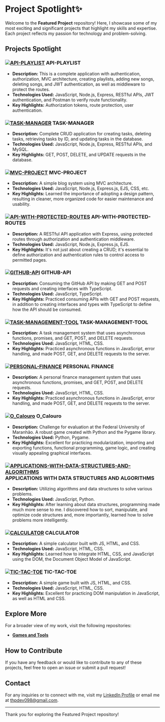 # Project Spotlight✨

Welcome to the **Featured Project** repository! Here, I showcase some of my most exciting and significant projects that highlight my skills and expertise. Each project reflects my passion for technology and problem-solving.

## Projects Spotlight

### [![API-PLAYLIST](https://img.shields.io/badge/API--PLAYLIST-181717?style=flat-square&logo=github&logoColor=white)](https://github.com/tpsousa/api_playlist) API-PLAYLIST
- **Description:** This is a complete application with authentication, authorization, MVC architecture, creating playlists, adding new songs, deleting songs, and JWT authentication, as well as middleware to protect the routes.
- **Technologies Used:** JavaScript, Node.js, Express, RESTful APIs, JWT authentication, and Postman to verify route functionality.
- **Key Highlights:** Authorization tokens, route protection, user authentication.

### [![TASK-MANAGER](https://img.shields.io/badge/TASK--MANAGER-181717?style=flat-square&logo=github&logoColor=white)](https://github.com/tpsousa/task_manager) TASK-MANAGER
- **Description:** Complete CRUD application for creating tasks, deleting tasks, retrieving tasks by ID, and updating tasks in the database.
- **Technologies Used:** JavaScript, Node.js, Express, RESTful APIs, and MySQL.
- **Key Highlights:** GET, POST, DELETE, and UPDATE requests in the database.

### [![MVC-PROJECT](https://img.shields.io/badge/MVC--PROJECT-181717?style=flat-square&logo=github&logoColor=white)](https://github.com/tpsousa/MVC-PROJECT) MVC-PROJECT
- **Description:** A simple blog system using MVC architecture.
- **Technologies Used:** JavaScript, Node.js, Express.js, EJS, CSS, etc.
- **Key Highlights:** Learned the importance of adopting a design pattern, resulting in cleaner, more organized code for easier maintenance and usability.

### [![API-WITH-PROTECTED-ROUTES](https://img.shields.io/badge/API--WITH--PROTECTED--ROUTES-181717?style=flat-square&logo=github&logoColor=white)](https://github.com/tpsousa/api_rotas_protegidas) API-WITH-PROTECTED-ROUTES
- **Description:** A RESTful API application with Express, using protected routes through authorization and authentication middleware.
- **Technologies Used:** JavaScript, Node.js, Express.js, EJS.
- **Key Highlights:** It's not just about creating a CRUD; it's essential to define authorization and authentication rules to control access to permitted pages.

### [![GITHUB-API](https://img.shields.io/badge/GITHUB--API-181717?style=flat-square&logo=github&logoColor=white)](https://github.com/tpsousa/typescript--exercises/tree/main/githubAPI) GITHUB-API
- **Description:** Consuming the GitHub API by making GET and POST requests and creating interfaces with TypeScript.
- **Technologies Used:** JavaScript, TypeScript.
- **Key Highlights:** Practiced consuming APIs with GET and POST requests, in addition to creating interfaces and types with TypeScript to define how the API should be consumed.

### [![TASK-MANAGEMENT-TOOL](https://img.shields.io/badge/TASK--MANAGEMENT--TOOL-181717?style=flat-square&logo=github&logoColor=white)](https://github.com/tpsousa/games-and-tools/tree/main/sistemaDeGestaoDeTarefas) TASK-MANAGEMENT-TOOL
- **Description:** A task management system that uses asynchronous functions, promises, and GET, POST, and DELETE requests.
- **Technologies Used:** JavaScript, HTML, CSS.
- **Key Highlights:** Practiced asynchronous functions in JavaScript, error handling, and made POST, GET, and DELETE requests to the server.

### [![PERSONAL-FINANCE](https://img.shields.io/badge/PERSONAL--FINANCE-181717?style=flat-square&logo=github&logoColor=white)](https://github.com/tpsousa/games-and-tools/tree/main/personalFinance) PERSONAL FINANCE
- **Description:** A personal finance management system that uses asynchronous functions, promises, and GET, POST, and DELETE requests.
- **Technologies Used:** JavaScript, HTML, CSS.
- **Key Highlights:** Practiced asynchronous functions in JavaScript, error handling, and made POST, GET, and DELETE requests to the server.

### [![O_Calouro](https://img.shields.io/badge/O--CALOURO-181717?style=flat-square&logo=github&logoColor=white)](https://github.com/tpsousa/games-and-tools/tree/main/o_calouro) O_Calouro
- **Description:** Challenge for evaluation at the Federal University of Maranhão. A robust game created with Python and the Pygame library.
- **Technologies Used:** Python, Pygame.
- **Key Highlights:** Excellent for practicing modularization, importing and exporting functions, functional programming, game logic, and creating visually appealing graphical interfaces.

### [![APPLICATIONS-WITH-DATA-STRUCTURES-AND-ALGORITHMS](https://img.shields.io/badge/APPLICATIONS--WITH--DATA--STRUCTURES--AND--ALGORITHMS-181717?style=flat-square&logo=github&logoColor=white)](https://github.com/tpsousa/Algorithms-and-data-structures) APPLICATIONS WITH DATA STRUCTURES AND ALGORITHMS
- **Description:** Utilizing algorithms and data structures to solve various problems.
- **Technologies Used:** JavaScript, Python.
- **Key Highlights:** After learning about data structures, programming made much more sense to me. I discovered how to sort, manipulate, and optimize code structures and, more importantly, learned how to solve problems more intelligently.

### [![CALCULATOR](https://img.shields.io/badge/CALCULATOR-181717?style=flat-square&logo=github&logoColor=white)](https://github.com/tpsousa/games-and-tools/calculate) CALCULATOR
- **Description:** A simple calculator built with JS, HTML, and CSS.
- **Technologies Used:** JavaScript, HTML, CSS.
- **Key Highlights:** Learned how to integrate HTML, CSS, and JavaScript using the DOM, the Document Object Model of JavaScript.

### [![TIC-TAC-TOE](https://img.shields.io/badge/TIC--TAC--TOE-181717?style=flat-square&logo=github&logoColor=white)](https://github.com/tpsousa/games-and-tools/tree/main/tic-tac-toe) TIC-TAC-TOE
- **Description:** A simple game built with JS, HTML, and CSS.
- **Technologies Used:** JavaScript, HTML, CSS.
- **Key Highlights:** Excellent for practicing DOM manipulation in JavaScript, as well as HTML and CSS.

## Explore More

For a broader view of my work, visit the following repositories:

- **[Games and Tools](https://github.com/tpsousa/games-and-tools)**

## How to Contribute

If you have any feedback or would like to contribute to any of these projects, feel free to open an issue or submit a pull request!

## Contact

For any inquiries or to connect with me, visit my [LinkedIn Profile](https://linkedin.com/in/thiago-sousa-2227a12b8) or email me at [thpdev098@gmail.com](mailto:thpdev098@gmail.com).

---

Thank you for exploring the Featured Project repository!
